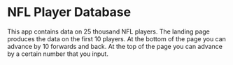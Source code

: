 # NFL Player Database
This app contains data on 25 thousand NFL players.  The landing page produces the data on the first 10 players.  At the bottom of the page you can advance by 10 forwards and back.  At the top of the page you can advance by a certain number that you input.
